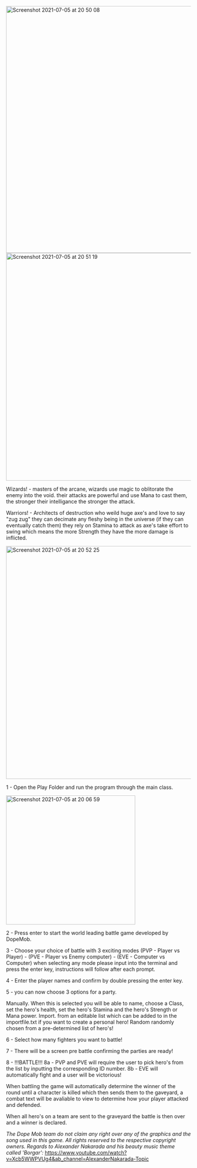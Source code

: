 <img width="673" alt="Screenshot 2021-07-05 at 20 50 08" src="https://user-images.githubusercontent.com/85684784/124513418-b08f8b00-ddd2-11eb-8116-4c5c6a68bcdd.png">

                                                      
<img width="621" alt="Screenshot 2021-07-05 at 20 51 19" src="https://user-images.githubusercontent.com/85684784/124513496-de74cf80-ddd2-11eb-9a1a-72b746a4be0b.png">

                                      
                                          
Wizards! - 
masters of the arcane, wizards use magic to oblitorate the enemy into the void. their attacks are powerful and use Mana to cast them, the stronger their intelligance the stronger the attack. 

Warriors! - 
Architects of destruction who weild huge axe's and love to say "zug zug" they can decimate any fleshy being in the universe (if they can eventually catch them) they rely on Stamina to attack as axe's take effort to swing which means the more Strength they have the more damage is inflicted.
      
      
<img width="635" alt="Screenshot 2021-07-05 at 20 52 25" src="https://user-images.githubusercontent.com/85684784/124513569-fba99e00-ddd2-11eb-918d-864fdf148e21.png">
                                                 
                                                   
                                                   
 1 - Open the Play Folder and run the program through the main class. 
 
 <img width="352" alt="Screenshot 2021-07-05 at 20 06 59" src="https://user-images.githubusercontent.com/85684784/124510855-a4a0ca80-ddcc-11eb-937b-f256185db1ee.png">

2 - Press enter to start the world leading battle game developed by DopeMob.

3 - Choose your choice of battle with 3 exciting modes (PVP - Player vs Player) - (PVE - Player vs Enemy computer) - (EVE - Computer vs Computer)
when selecting any mode please input into the terminal and press the enter key, instructions will follow after each prompt.


4 - Enter the player names and confirm by double pressing the enter key.

5 - you can now choose 3 options for a party.

Manually.
When this is selected you will be able to name, choose a Class, set the hero's health, set the hero's Stamina and the hero's Strength or Mana power.
Import.
from an editable list which can be added to in the importfile.txt if you want to create a personal hero!
Random
randomly chosen from a pre-determined list of hero's!

6 - Select how many fighters you want to battle!

7 - There will be a screen pre battle confirming the parties are ready!

8 - !!!BATTLE!!!
8a - PVP and PVE will require the user to pick hero's from the list by inputting the corresponding ID number.
8b - EVE will automatically fight and a user will be victorious!

When battling the game will automatically determine the winner of the round until a character is killed which then sends them to the gaveyard, a combat text will be avaliable to view to determine how your player attacked and defended.

When all hero's on a team are sent to the graveyard the battle is then over and a winner is declared. 



_The Dope Mob team do not claim any right over any of the graphics and the song used in this game. All rights reserved to the respective copyright owners. Regards to Alexander Nakarada and his beauty music theme called 'Borgar':_ https://www.youtube.com/watch?v=Xcb5WWPVUg4&ab_channel=AlexanderNakarada-Topic
